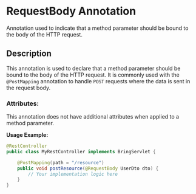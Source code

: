 # RequestBody Annotation

Annotation used to indicate that a method parameter should be bound to the body of the HTTP request.

## Description
This annotation is used to declare that a method parameter should be bound to the body of the HTTP request. It is commonly used with the `@PostMapping` annotation to handle `POST` requests where the data is sent in the request body.

### Attributes:
This annotation does not have additional attributes when applied to a method parameter.


**Usage Example:**
```java
@RestController
public class MyRestController implements BringServlet {

    @PostMapping(path = "/resource")
    public void postResource(@RequestBody UserDto dto) {
        // Your implementation logic here
    }
}
```